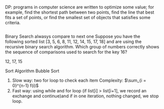 DP: programs in computer science are written to optimize some value; for example, find the shortest path between two points, find the line that best fits a set of points, or find the smallest set of objects that satisfies some criteria. 

```python

```

Binary Search alwasys compare to next one
Suppose you have the following sorted list [3, 5, 6, 8, 11, 12, 14, 15, 17, 18] and are using the recursive binary search algorithm. Which group of numbers correctly shows the sequence of comparisons used to search for the key 16?

12, 17, 15


Sort Algorithm
Bubble Sort
1. Slow way: two for loop to check each item Complexity: $\sum_{i = 0}^{n-1} f(i)$
2. Fast way: using while and for loop (if list[i] > list[i+1], we record an exchange and continue)and if in one iteration, nothing changed, we stop loop.
```python

```